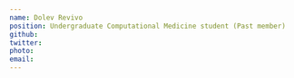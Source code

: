 ```yaml
---
name: Dolev Revivo
position: Undergraduate Computational Medicine student (Past member)
github:
twitter:
photo:
email: 
---
```


